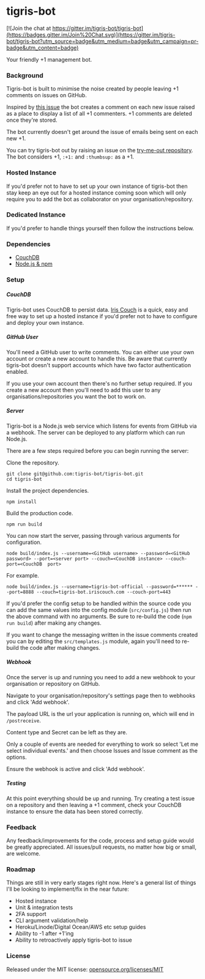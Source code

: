 # tigris-bot

[![Join the chat at https://gitter.im/tigris-bot/tigris-bot](https://badges.gitter.im/Join%20Chat.svg)](https://gitter.im/tigris-bot/tigris-bot?utm_source=badge&utm_medium=badge&utm_campaign=pr-badge&utm_content=badge)

Your friendly +1 management bot.

### Background

Tigris-bot is built to minimise the noise created by people leaving +1 comments on issues on GitHub.

Inspired by [this issue](https://github.com/isaacs/github/issues/9) the bot creates a comment on each new issue raised as a place to display a list of all +1 commenters. +1 comments are deleted once they're stored.

The bot currently doesn't get around the issue of emails being sent on each new +1.

You can try tigris-bot out by raising an issue on the [try-me-out repository](https://github.com/tigris-bot/try-me-out). The bot considers +1, `:+1:` and `:thumbsup:` as a +1.

### Hosted Instance

If you'd prefer not to have to set up your own instance of tigris-bot then stay keep an eye out for a hosted instance  coming soon which will only require you to add the bot as collaborator on your organisation/repository.

### Dedicated Instance

If you'd prefer to handle things yourself then follow the instructions below.

### Dependencies

* [CouchDB](https://couchdb.apache.org/)
* [Node.js & npm](https://nodejs.org/)

### Setup

##### CouchDB

Tigris-bot uses CouchDB to persist data. [Iris Couch](http://www.iriscouch.com/) is a quick, easy and free way to set up a hosted instance if you'd prefer not to have to configure and deploy your own instance.

##### GitHub User

You'll need a GitHub user to write comments. You can either use your own account or create a new account to handle this. Be aware that currently tigris-bot doesn't support accounts which have two factor authentication enabled.

If you use your own account then there's no further setup required. If you create a new account then you'll need to add this user to any organisations/repositories you want the bot to work on.

##### Server

Tigris-bot is a Node.js web service which listens for events from GitHub via a webhook. The server can be deployed to any platform which can run Node.js.

There are a few steps required before you can begin running the server:

Clone the repository.

```
git clone git@github.com:tigris-bot/tigris-bot.git
cd tigris-bot
```

Install the project dependencies.

```
npm install
```

Build the production code.

```
npm run build
```

You can now start the server, passing through various arguments for configuration.

```
node build/index.js --username=<GitHub username> --password=<GitHub password> --port=<server port> --couch=<CouchDB instance> --couch-port=<CouchDB  port>
```

For example.

```
node build/index.js --username=tigris-bot-official --password=****** --port=8888 --couch=tigris-bot.iriscouch.com --couch-port=443
```

If you'd prefer the config setup to be handled within the source code you can add the same values into the config module (`src/config.js`) then run the above command with no arguments. Be sure to re-build the code (`npm run build`) after making any changes.

If you want to change the messaging written in the issue comments created you can by editing the `src/templates.js` module, again you'll need to re-build the code after making changes.

##### Webhook

Once the server is up and running you need to add a new webhook to your organisation or repository on GitHub.

Navigate to your organisation/repository's settings page then to webhooks and click 'Add webhook'.

The payload URL is the url your application is running on, which will end in `/postreceive`.

Content type and Secret can be left as they are.

Only a couple of events are needed for everything to work so select 'Let me select individual events.' and then choose Issues and Issue comment as the options.

Ensure the webhook is active and click 'Add webhook'.

##### Testing

At this point everything should be up and running. Try creating a test issue on a repository and then leaving a +1 comment, check your CouchDB instance to ensure the data has been stored correctly.

### Feedback

Any feedback/improvements for the code, process and setup guide would be greatly appreciated. All issues/pull requests, no matter how big or small, are welcome.

### Roadmap

Things are still in very early stages right now. Here's a general list of things I'll be looking to implement/fix in the near future:

* Hosted instance
* Unit & integration tests
* 2FA support
* CLI argument validation/help
* Heroku/Linode/Digital Ocean/AWS etc setup guides
* Ability to -1 after +1'ing
* Ability to retroactively apply tigris-bot to issue

### License

Released under the MIT license: [opensource.org/licenses/MIT](http://opensource.org/licenses/MIT)
